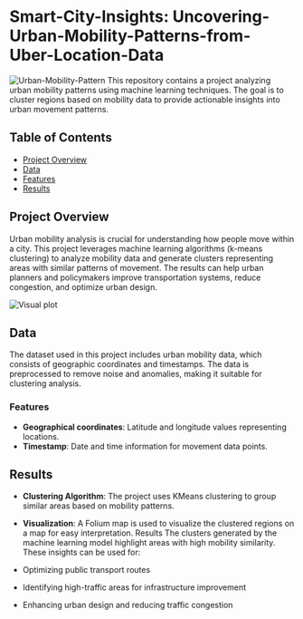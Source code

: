 # Smart-City-Insights: Uncovering-Urban-Mobility-Patterns-from-Uber-Location-Data 
![Urban-Mobility-Pattern](https://github.com/shaibubenjamin/Machine-Learning-for-Urban-Mobility-Analysis/blob/a7e16bafbdf7d30c0a1f6a7a192d2f0e1a61be0d/Cluster%20distribution.PNG) 
This repository contains a project analyzing urban mobility patterns using machine learning techniques. The goal is to cluster regions based on mobility data to provide actionable insights into urban movement patterns.

## Table of Contents
- [Project Overview](#project-overview)
- [Data](#data)
- [Features](#features)
- [Results](#results)

## Project Overview
Urban mobility analysis is crucial for understanding how people move within a city. This project leverages machine learning algorithms (k-means clustering) to analyze mobility data and generate clusters representing areas with similar patterns of movement. The results can help urban planners and policymakers improve transportation systems, reduce congestion, and optimize urban design.

![Visual plot](https://github.com/shaibubenjamin/Machine-Learning-for-Urban-Mobility-Analysis/blob/a7e16bafbdf7d30c0a1f6a7a192d2f0e1a61be0d/Geographic%20clusters.PNG) 
## Data
The dataset used in this project includes urban mobility data, which consists of geographic coordinates and timestamps. The data is preprocessed to remove noise and anomalies, making it suitable for clustering analysis.

### Features
- **Geographical coordinates**: Latitude and longitude values representing locations.
- **Timestamp**: Date and time information for movement data points.

## Results
- **Clustering Algorithm**: The project uses KMeans clustering to group similar areas based on mobility patterns.
- **Visualization**: A Folium map is used to visualize the clustered regions on a map for easy interpretation.
Results
The clusters generated by the machine learning model highlight areas with high mobility similarity. These insights can be used for:

- Optimizing public transport routes
- Identifying high-traffic areas for infrastructure improvement
- Enhancing urban design and reducing traffic congestion
